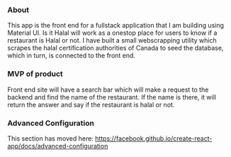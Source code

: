 ### About

This app is the front end for a fullstack application that I am building using Material UI. Is it Halal will work as a onestop place for users to know if a restaurant is Halal or not. I have built a small webscrapping utility which scrapes the halal certification authorities of Canada to seed the database, which in turn, is connected to the front end.

### MVP of product

Front end site will have a search bar which will make a request to the backend and find the name of the restaurant. If the name is there, it will return the answer and say if the restaurant is halal or not.

### Advanced Configuration

This section has moved here: https://facebook.github.io/create-react-app/docs/advanced-configuration

